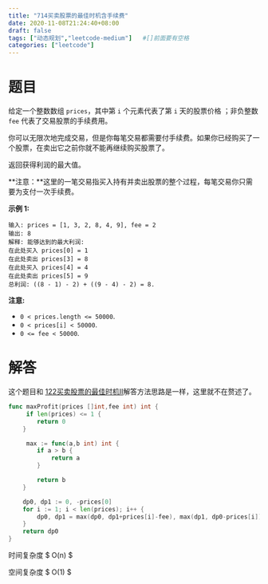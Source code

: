 ```yaml
---
title: "714买卖股票的最佳时机含手续费"
date: 2020-11-08T21:24:40+08:00
draft: false 
tags: ["动态规划","leetcode-medium"]   #[]前面要有空格
categories: ["leetcode"]
---
```


# 题目

给定一个整数数组 `prices`，其中第 `i` 个元素代表了第 `i` 天的股票价格 ；非负整数 `fee` 代表了交易股票的手续费用。

你可以无限次地完成交易，但是你每笔交易都需要付手续费。如果你已经购买了一个股票，在卖出它之前你就不能再继续购买股票了。

返回获得利润的最大值。

**注意：**这里的一笔交易指买入持有并卖出股票的整个过程，每笔交易你只需要为支付一次手续费。

**示例 1:**

```
输入: prices = [1, 3, 2, 8, 4, 9], fee = 2
输出: 8
解释: 能够达到的最大利润:  
在此处买入 prices[0] = 1
在此处卖出 prices[3] = 8
在此处买入 prices[4] = 4
在此处卖出 prices[5] = 9
总利润: ((8 - 1) - 2) + ((9 - 4) - 2) = 8.
```

**注意:**

- `0 < prices.length <= 50000`.
- `0 < prices[i] < 50000`.
- `0 <= fee < 50000`.



# 解答

这个题目和 [122买卖股票的最佳时机II](../122买卖股票的最佳时机ii)解答方法思路是一样，这里就不在赘述了。

```go
func maxProfit(prices []int,fee int) int {
	 if len(prices) <= 1 {
        return 0 
    }

	 max := func(a,b int) int {
        if a > b {
            return a 
        }

        return b 
    }

    dp0, dp1 := 0, -prices[0]
    for i := 1; i < len(prices); i++ {
        dp0, dp1 = max(dp0, dp1+prices[i]-fee), max(dp1, dp0-prices[i])
    }
    return dp0
}

```

时间复杂度 $ O(n) $

空间复杂度 $ O(1) $

